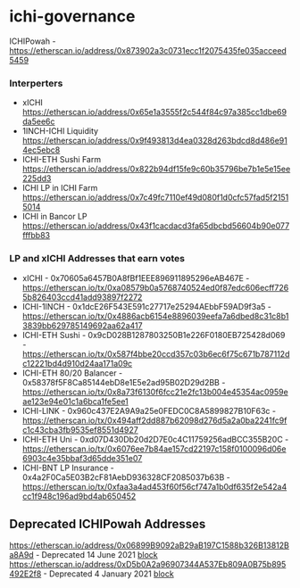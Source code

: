 # ichi-governance

ICHIPowah - https://etherscan.io/address/0x873902a3c0731ecc1f2075435fe035acceed5459

### Interperters
- xICHI https://etherscan.io/address/0x65e1a3555f2c544f84c97a385cc1dbe69da5ee6c
- 1INCH-ICHI Liquidity  https://etherscan.io/address/0x9f493813d4ea0328d263bdcd8d486e914ec5ebc8
- ICHI-ETH Sushi Farm https://etherscan.io/address/0x822b94df15fe9c60b35796be7b1e5e15ee225dd3
- ICHI LP in ICHI Farm https://etherscan.io/address/0x7c49fc7110ef49d080f1d0cfc57fad5f21515014
- ICHI in Bancor LP https://etherscan.io/address/0x43f1cacdacd3fa65dbcbd56604b90e077fffbb83

### LP and xICHI Addresses that earn votes

- xICHI - 0x70605a6457B0A8fBf1EEE896911895296eAB467E - https://etherscan.io/tx/0xa08579b0a5768740524ed0f87edc606ecff7265b826403ccd41add93897f2272
- ICHI-1INCH - 0x1dcE26F543E591c27717e25294AEbbF59AD9f3a5 - https://etherscan.io/tx/0x4886acb6154e8896039eefa7a6dbed8c31c8b13839bb629785149692aa62a417
- ICHI-ETH Sushi - 0x9cD028B1287803250B1e226F0180EB725428d069 - https://etherscan.io/tx/0x587f4bbe20ccd357c03b6ec6f75c671b787112dc12221bd4d910d24aa171a09c
- ICHI-ETH 80/20 Balancer - 0x58378f5F8Ca85144ebD8e1E5e2ad95B02D29d2BB - https://etherscan.io/tx/0x8a73f6130f6fcc21e2fc13b004e45354ac0959eae123e94e01c1a6bca1fe5ee1
- ICHI-LINK - 0x960c437E2A9A9a25e0FEDC0C8A5899827B10F63c - https://etherscan.io/tx/0x494aff2dd887b62098d276d5a2a0ba2241fc9fc1c43cba3fb9535ef8551d4927
- ICHI-ETH Uni - 0xd07D430Db20d2D7E0c4C11759256adBCC355B20C - https://etherscan.io/tx/0x6076ee7b84ae157cd22197c158f0100096d06e6903c4e35bbaf3d65dde351e07
- ICHI-BNT LP Insurance - 0x4a2F0Ca5E03B2cF81AebD936328CF2085037b63B - https://etherscan.io/tx/0xfaa3a4ad453f60f56cf747a1b0df635f2e542a4cc1f948c196ad9bd4ab650452


## Deprecated ICHIPowah Addresses

https://etherscan.io/address/0x06899B9092aB29aB197C1588b326B13812Ba8A9d - Deprecated 14 June 2021 [block](https://etherscan.io/block/12635192)
https://etherscan.io/address/0xD5b0A2a96907344A537Eb809A0B75b895492E2f8 - Deprecated 4 January 2021 [block](https://etherscan.io/block/11590591)
